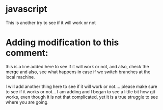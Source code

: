 # javascript
This is another try to see if it will work or not
# Adding modification to this comment:
this is a line added here to see if it will work or not, and also, check
the merge and also, see what happens in case if we switch branches at the
local machine.

I will add another thing here to see if it will work or not....
please make sure to see if it works or not...
I am adding and I began to see a little bit how git works, even though it is not that complicated,
yet it is a true struggle to see where you are going.


